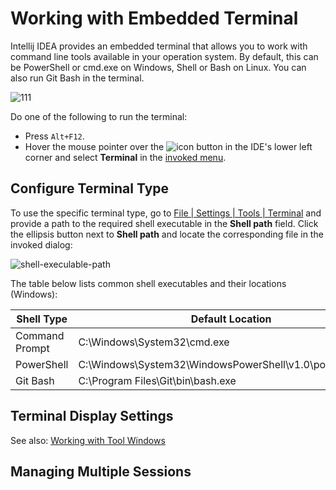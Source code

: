 # Working with Embedded Terminal

Intellij IDEA provides an embedded terminal that allows you to work with command line tools available in your operation system. By default, this can be PowerShell or cmd.exe on Windows, Shell or Bash on Linux. You can also run Git Bash in the terminal.

![111](https://user-images.githubusercontent.com/35970470/35732900-52fca588-082c-11e8-965d-48b4369c0486.png)

Do one of the following to run the terminal:
* Press ```Alt+F12```.
* Hover the mouse pointer over the ![icon](https://user-images.githubusercontent.com/35970470/35734067-dbfa1f2e-0830-11e8-87bf-f48be1027792.png) button in the IDE's lower left corner and select **Terminal** in the [invoked menu](https://www.jetbrains.com/help/idea/working-with-tool-windows.html#tool_window_quick_access).


## Configure Terminal Type
To use the specific terminal type, go to [File | Settings | Tools | Terminal](https://www.jetbrains.com/help/idea/terminal.html) and provide a path to the required shell executable in the **Shell path** field. Click the ellipsis button next to **Shell path** and locate the corresponding file in the invoked dialog:

![shell-execulable-path](https://user-images.githubusercontent.com/35970470/35766911-0aaec43e-08f2-11e8-87ca-39db9ca44ea3.png)

The table below lists common shell executables and their locations (Windows):

Shell Type | Default Location
------------ | -------------
Command Prompt | C:\Windows\System32\cmd.exe
PowerShell | C:\Windows\System32\WindowsPowerShell\v1.0\powershell.exe
Git Bash | C:\Program Files\Git\bin\bash.exe

## Terminal Display Settings

See also: [Working with Tool Windows](https://www.jetbrains.com/help/idea/working-with-tool-windows.html)

## Managing Multiple Sessions
